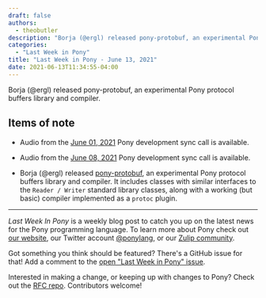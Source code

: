 ```yaml
---
draft: false
authors:
  - theobutler
description: "Borja (@ergl) released pony-protobuf, an experimental Pony protocol buffers library and compiler."
categories:
  - "Last Week in Pony"
title: "Last Week in Pony - June 13, 2021"
date: 2021-06-13T11:34:55-04:00
---
```


Borja (@ergl) released pony-protobuf, an experimental Pony protocol buffers library and compiler.
<!-- more -->

## Items of note

- Audio from the [June 01, 2021](https://vimeo.com/916365540) Pony development sync call is available.

- Audio from the [June 08, 2021](https://vimeo.com/916365770) Pony development sync call is available.

- Borja (@ergl) released [pony-protobuf](https://github.com/ergl/pony-protobuf), an experimental Pony protocol buffers library and compiler. It includes classes with similar interfaces to the `Reader / Writer` standard library classes, along with a working (but basic) compiler implemented as a `protoc` plugin.

---

_Last Week In Pony_ is a weekly blog post to catch you up on the latest news for the Pony programming language. To learn more about Pony check out [our website](https://ponylang.io), our Twitter account [@ponylang](https://twitter.com/ponylang), or our [Zulip community](https://ponylang.zulipchat.com).

Got something you think should be featured? There's a GitHub issue for that! Add a comment to the [open "Last Week in Pony" issue](https://github.com/ponylang/ponylang.github.io/issues?q=is%3Aissue+is%3Aopen+label%3Alast-week-in-pony).

Interested in making a change, or keeping up with changes to Pony? Check out the [RFC repo](https://github.com/ponylang/rfcs). Contributors welcome!
